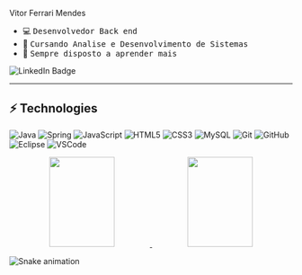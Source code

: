 
Vitor Ferrari Mendes 
- 💻&nbsp;<samp>Desenvolvedor Back end </samp>
- 🧠&nbsp;<samp>Cursando Analise e Desenvolvimento de Sistemas</samp>
- 📝&nbsp;<samp>Sempre disposto a aprender mais</samp>

![LinkedIn Badge](https://img.shields.io/badge/LinkedIn-%23E4405F.svg?&style=flat-square&logo=linkedin&logoColor=white&color=071A2C&link=https://www.linkedin.com/in/vitor-ferrari-mendes-a79885211)

<hr>

## ⚡ Technologies
![Java](https://img.shields.io/badge/java-%23ED8B00.svg?style=for-the-badge&logo=openjdk&logoColor=white)
![Spring](https://img.shields.io/badge/-Spring-6DB33F?style=flat-square&logo=spring&logoColor=white)
![JavaScript](https://img.shields.io/badge/-JavaScript-black?style=flat-square&logo=javascript)
![HTML5](https://img.shields.io/badge/-HTML5-E34F26?style=flat-square&logo=html5&logoColor=white)
![CSS3](https://img.shields.io/badge/-CSS3-1572B6?style=flat-square&logo=css3)
![MySQL](https://img.shields.io/badge/-MySQL-4479A1?style=flat-square&logo=mysql&logoColor=white)
![Git](https://img.shields.io/badge/-Git-black?style=flat-square&logo=git)
![GitHub](https://img.shields.io/badge/-GitHub-181717?style=flat-square&logo=github)
![Eclipse](https://img.shields.io/badge/-Eclipse-2C2255?style=flat-square&logo=eclipse&logoColor=white)
![VSCode](https://img.shields.io/badge/-VSCode-007ACC?style=flat-square&logo=visual-studio-code&logoColor=white)




<div align="center">
  <a href="https://github.com/VitorferrariM">
    <img height="160em" width="48%" src="https://github-readme-stats.vercel.app/api?username=VitorferrariM&show_icons=true&theme=light&include_all_commits=true&count_private=true"/>
    <img height="160em" width="48%" src="https://github-readme-stats.vercel.app/api/top-langs/?username=VitorferrariM&layout=compact&langs_count=7&theme=light"/>
  </a>
</div>


 
![Snake animation](https://github.com/pedrohenrique-42/pedrohenrique-42/blob/output/github-contribution-grid-snake.svg)
  
 </div>
 
